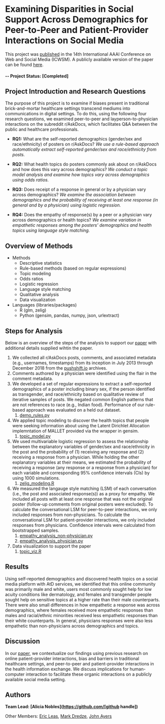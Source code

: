 # Examining Disparities in Social Support Across Demographics for Peer-to-Peer and Patient-Provider Interactions on Social Media

This project was [published](https://ojs.aaai.org//index.php/ICWSM/article/view/7315) in the 14th International AAAI Conference on Web and Social Media (ICWSM). A publicly available version of the paper can be found [here](https://www.ncbi.nlm.nih.gov/pmc/articles/PMC7386284/).  

#### -- Project Status: [Completed]

## Project Introduction and Research Questions
The purpose of this project is to examine if biases present in traditional brick-and-mortar healthcare settings transcend mediums into communications in digital settings. To do this, using the following four research questions, we examined peer-to-peer and layperson-to-physician interactions on the subreddit r/AskDocs, which facilitates Q&A between the public and healthcare professionals. 

* **RQ1:** What are the self-reported demographics (gender/sex and race/ethnicity) of posters on r/AskDocs? _We use a rule-based approach automatically extract self-reported gender/sex and race/ethnicity from posts._

* **RQ2:** What health topics do posters commonly ask about on r/AskDocs and how does this vary across demographics? _We conduct a topic model analysis and examine how topics vary across demographics using odds ratios._

* **RQ3:** Does receipt of a response in general or by a physician vary across demographics? _We examine the association between demographics and the probability of receiving at least one response (in general and by a physician) using logistic regression._

* **RQ4:** Does the empathy of response(s) by a peer or a physician vary across demographics or health topics? _We examine variation in empathetic responses among the posters’ demographics and health topics using language style matching._

## Overview of Methods
* Methods
	* Descriptive statistics
	* Rule-based methods (based on regular expressions) 
	* Topic modeling
	* Odds ratios 
	* Logistic regression
	* Language style matching
	* Qualitative analysis
	* Data visualization
* Languages (libraries/packages)
	* R (glm, zelig)
	* Python (gensim, pandas, numpy, json, urlextract)

## Steps for Analysis
Below is an overview of the steps of the analysis to support our [paper](https://ojs.aaai.org//index.php/ICWSM/article/view/7315) with additional details supplied wihtin the paper.

1. We collected all r/AskDocs posts, comments, and associatedmetadata (e.g., usernames, timestamps) from its inceptionin July 2013 through December 2018 from the [pushshift.io](https://ojs.aaai.org/index.php/ICWSM/article/view/7347)archives. 
2. Comments authored by a physician were identified using the flair in the comment metadata.
3. We developed a set of regular expressions to extract a self-reported demographics of a poster including binary sex, if the person identified as transgender, and race/ethnicity based on qualitative review of iterative samples of posts. We negated commonEnglish patterns that are not references to race (e.g.,Indian food). Performance of our rule-based approach was evaluated on a held out dataset. 
	1. [demo\_rules.py](https://github.com/a-nobles/disparities_support_empathy/blob/master/demo_rules.py)
4. We applied topic modeling to discover the health topics that people were seeking information about using the Latent Dirichlet Allocation implemntation of MALLET provided via the wrapper in gensim.
	1. 	 [topic\_model.py](https://github.com/a-nobles/disparities_support_empathy/blob/master/topic_model.py)
5. We used multivariable logistic regression to assess the relationshipbetween the explanatory variables of gender/sex andrace/ethnicity in the post and the probability of (1) receivingany response and (2) receiving a response from a physician.While holding the other explanatory variables at theirmeans, we estimated the probability of receiving a response(any response or a response from a physician) for each variableand corresponding 95% confidence intervals (CIs) byusing 1000 simulations.
	1. [zelig\_modeling.R](https://github.com/a-nobles/disparities_support_empathy/blob/master/zelig_modeling.R)
4. We measured the langauge style matching (LSM) of each conversation (i.e., the post and associated response(s)) as a proxy for empathy. We included all posts with at least one response that was not the original poster (follow-up comments from original posters were excluded). To calculate the conversational LSM for peer-to-peer interactions,we only included responses from non-physicians. To calculatethe conversational LSM for patient-provider interactions,we only included responses from physicians. Confidenceintervals were calculated from bootstrapped samples.
	1. [empathy\_analysis\_non-physician.py](https://github.com/a-nobles/disparities_support_empathy/blob/master/empathy_analysis_non-physician.py)
	2. [empathy\_analysis\_physician.py](https://github.com/a-nobles/disparities_support_empathy/blob/master/empathy_analysis_physician.py)
3. Data visualization to support the paper
	1. [topic\_viz.R](https://github.com/a-nobles/disparities_support_empathy/blob/master/topic_viz.R)


## Results
Using self-reported demographics and discovered healthtopics on a social media platform with AtD services, weidentified that this online community was primarily maleand white, users most commonly sought help for low acuityconditions like dermatology, and females and transgenderpeople sought help on sensitive topics at a higherrate than their male counterparts. There were also smalldifferences in how empathetic a response was across demographics,where females received more empathetic responsesthan males and racial/ethnic minorities received lessempathetic responses than their white counterparts. In general,physicians responses were also less empathetic thannon-physicians across demographics and topics.

## Discussion
In our [paper]((https://ojs.aaai.org//index.php/ICWSM/article/view/7315)), we contextualize our findings using previous research on online patient-provider interactions, bias and barriers in traditional healthcare settings, and peer-to-peer and patient-provider interactions in the health information exchange. We discuss implications for human-computer interaction to facilitate these organic interactions on a publicly available social media setting.


## Authors

**Team Lead: [Alicia Nobles](https://github.com/[github handle])**

Other Members: [Eric Leas](https://profiles.ucsd.edu/eric.leas), [Mark Dredze](http://www.cs.jhu.edu/~mdredze/), [John Ayers](https://www.johnwayers.com/)


